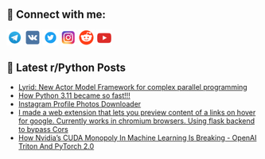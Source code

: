 ## 🔎 Connect with me:
[<img src="https://github.com/bullbesh/bullbesh/blob/main/images/Telegram.png" width="32" height="32" />](https://t.me/bullbesh)
[<img src="https://github.com/bullbesh/bullbesh/blob/main/images/VK.png" width="32" height="32" />](https://vk.com/bullbesh)
[<img src="https://github.com/bullbesh/bullbesh/blob/main/images/Twitter.png" width="32" height="32" />](https://twitter.com/bullbesh1)
[<img src="https://github.com/bullbesh/bullbesh/blob/main/images/Instagram.png" width="32" height="32" />](https://www.instagram.com/bullbesh)
[<img src="https://github.com/bullbesh/bullbesh/blob/main/images/Reddit.png" width="32" height="32" />](https://www.reddit.com/user/bullbesh)
[<img src="https://github.com/bullbesh/bullbesh/blob/main/images/YouTube.png" width="32" height="32" />](https://www.youtube.com/channel/UCtfjRs6uzgq5mfm8S06WTcg)

## 📕 Latest r/Python Posts
<!-- BLOG-POST-LIST:START -->
- [Lyrid: New Actor Model Framework for complex parallel programming](https://www.reddit.com/r/Python/comments/10dcmpr/lyrid_new_actor_model_framework_for_complex/)
- [How Python 3.11 became so fast!!!](https://www.reddit.com/r/Python/comments/10dcjxx/how_python_311_became_so_fast/)
- [Instagram Profile Photos Downloader](https://www.reddit.com/r/Python/comments/10dbx4a/instagram_profile_photos_downloader/)
- [I made a web extension that lets you preview content of a links on hover for google. Currently works in chromium browsers. Using flask backend to bypass Cors](https://www.reddit.com/r/Python/comments/10daxxd/i_made_a_web_extension_that_lets_you_preview/)
- [How Nvidia’s CUDA Monopoly In Machine Learning Is Breaking - OpenAI Triton And PyTorch 2.0](https://www.reddit.com/r/Python/comments/10damug/how_nvidias_cuda_monopoly_in_machine_learning_is/)
<!-- BLOG-POST-LIST:END -->
